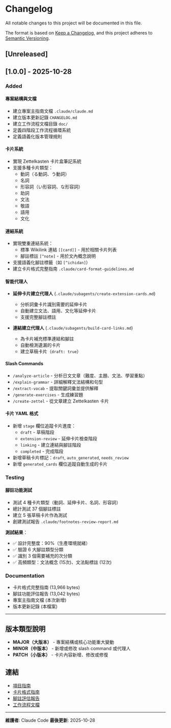 # Changelog

All notable changes to this project will be documented in this file.

The format is based on [Keep a Changelog](https://keepachangelog.com/en/1.0.0/),
and this project adheres to [Semantic Versioning](https://semver.org/spec/v2.0.0.html).

## [Unreleased]

## [1.0.0] - 2025-10-28

### Added

#### 專案結構與文檔
- 建立專案主指南文檔 `.claude/claude.md`
- 建立版本更新記錄 `CHANGELOG.md`
- 建立工作流程文檔目錄 `doc/`
- 定義四階段工作流程循環系統
- 定義語義化版本管理規則

#### 卡片系統
- 實現 Zettelkasten 卡片盒筆記系統
- 支援多種卡片類型：
  - 動詞（る動詞、う動詞）
  - 名詞
  - 形容詞（い形容詞、な形容詞）
  - 助詞
  - 文法
  - 敬語
  - 語用
  - 文化

#### 連結系統
- 實現雙重連結系統：
  - 標準 Wikilink 連結 `[[card]]` - 用於相關卡片列表
  - 腳註標註 `[^note]` - 用於文內概念說明
- 支援語義化腳註標籤（如 `[^ichidan]`）
- 建立卡片格式完整指南 `.claude/card-format-guidelines.md`

#### 智能代理人
- **延伸卡片建立代理人** (`.claude/subagents/create-extension-cards.md`)
  - 分析詞彙卡片識別需要的延伸卡片
  - 自動建立文法、語用、文化等延伸卡片
  - 支援完整腳註標註

- **連結建立代理人** (`.claude/subagents/build-card-links.md`)
  - 為卡片補充標準連結和腳註
  - 自動檢測遺漏的卡片
  - 建立草稿卡片（`draft: true`）

#### Slash Commands
- `/analyze-article` - 分析日文文章（難度、主題、文法、學習重點）
- `/explain-grammar` - 詳細解釋文法結構和句型
- `/extract-vocab` - 提取關鍵詞彙並提供解釋
- `/generate-exercises` - 生成練習題
- `/create-zettel` - 從文章建立 Zettelkasten 卡片

#### 卡片 YAML 格式
- 新增 `stage` 欄位追蹤卡片進度：
  - `draft` - 草稿階段
  - `extension-review` - 延伸卡片檢查階段
  - `linking` - 建立連結與腳註階段
  - `completed` - 完成階段
- 新增草稿卡片標記：`draft`, `auto_generated`, `needs_review`
- 新增 `generated_cards` 欄位追蹤自動生成的卡片

### Testing

#### 腳註功能測試
- 測試 4 種卡片類型（動詞、延伸卡片、名詞、形容詞）
- 總計測試 37 個腳註標註
- 建立 5 張草稿卡片作為測試
- 創建測試報告 `.claude/footnotes-review-report.md`

**測試結果**：
- ✅ 設計完整度：90%（生產環境就緒）
- ✅ 驗證 6 大腳註類型分類
- ✅ 識別 3 個需要補充的次分類
- ✅ 高頻類型：文法概念 (15次)、文法點標註 (12次)

### Documentation

- 卡片格式完整指南 (13,966 bytes)
- 腳註功能評估報告 (13,042 bytes)
- 專案主指南文檔 (本次新增)
- 版本更新記錄 (本檔案)

---

## 版本類型說明

- **MAJOR（大版本）** - 專案結構或核心功能重大變動
- **MINOR（中版本）** - 新增或修改 slash command 或代理人
- **PATCH（小版本）** - 卡片內容新增、修改或修復

## 連結

- [項目指南](.claude/claude.md)
- [卡片格式指南](.claude/card-format-guidelines.md)
- [腳註評估報告](.claude/footnotes-review-report.md)
- [工作流程文檔](doc/)

---

**維護者**: Claude Code
**最後更新**: 2025-10-28
